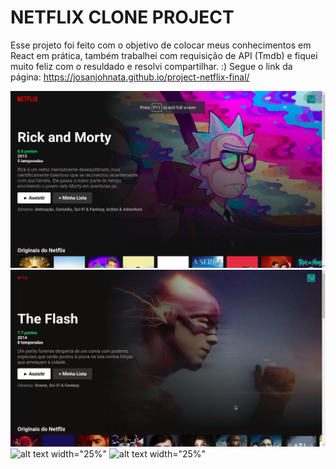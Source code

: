 <h1>NETFLIX CLONE PROJECT</h1>

Esse projeto foi feito com o objetivo de colocar meus conhecimentos em React em prática, também trabalhei com requisição de API (Tmdb) e fiquei muito feliz com o resuldado e resolvi compartilhar. :)
Segue o link da página: https://josanjohnata.github.io/project-netflix-final/

![alt text width="25%"](https://github.com/josanjohnata/project-netflix-final/blob/gh-pages/Screenshot%20from%202021-07-28%2012-29-22.png?raw=true)
![alt text width="25%"](https://github.com/josanjohnata/project-netflix-final/blob/gh-pages/Screenshot%20from%202021-07-28%2012-30-44.png?raw=true)
![alt text width="25%"]()
![alt text width="25%"]()
